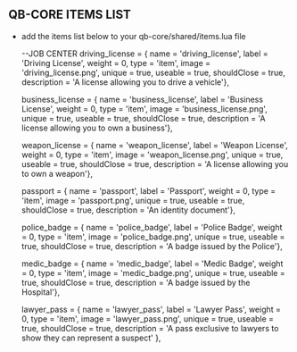 ## QB-CORE ITEMS LIST

- add the items list below to your qb-core/shared/items.lua file

    --JOB CENTER
    driving_license     = { name = 'driving_license',   label = 'Driving License',  weight = 0, type = 'item', image = 'driving_license.png',   unique = true, useable = true, shouldClose = true, description = 'A license allowing you to drive a vehicle'},
    
    business_license    = { name = 'business_license',  label = 'Business License', weight = 0, type = 'item', image = 'business_license.png',  unique = true, useable = true, shouldClose = true, description = 'A license allowing you to own a business'},
    
    weapon_license      = { name = 'weapon_license',    label = 'Weapon License',   weight = 0, type = 'item', image = 'weapon_license.png',    unique = true, useable = true, shouldClose = true, description = 'A license allowing you to own a weapon'},
    
    passport            = { name = 'passport',          label = 'Passport',         weight = 0, type = 'item', image = 'passport.png',          unique = true, useable = true, shouldClose = true, description = 'An identity document'},
    
    police_badge        = { name = 'police_badge',      label = 'Police Badge',     weight = 0, type = 'item', image = 'police_badge.png',      unique = true, useable = true, shouldClose = true, description = 'A badge issued by the Police'},
    
    medic_badge         = { name = 'medic_badge',       label = 'Medic Badge',      weight = 0, type = 'item', image = 'medic_badge.png',       unique = true, useable = true, shouldClose = true, description = 'A badge issued by the Hospital'},
    
    lawyer_pass         = { name = 'lawyer_pass',       label = 'Lawyer Pass',      weight = 0, type = 'item', image = 'lawyer_pass.png',       unique = true, useable = true, shouldClose = true, description = 'A pass exclusive to lawyers to show they can represent a suspect' },
    